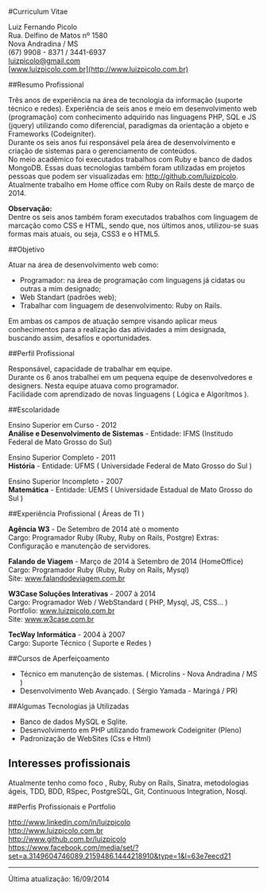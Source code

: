 #Curriculum Vitae

Luiz Fernando Picolo  
Rua. Delfino de Matos nº 1580  
Nova Andradina / MS  
(67) 9908 - 8371 / 3441-6937  
[luizpicolo@gmail.com](luizpicolo@gmail.com)  
[www.luizpicolo.com.br](http://www.luizpicolo.com.br)  	


##Resumo Profissional

Três anos de experiência na área  de tecnologia da informação (suporte técnico e redes). Experiência de seis anos e meio em desenvolvimento web (programação) com conhecimento adquirido nas linguagens PHP, SQL e JS (jquery) utilizando como diferencial, paradigmas da orientação a objeto e Frameworks (Codeigniter).   
Durante os seis anos fui responsável pela área de desenvolvimento e criação de sistemas para o gerenciamento de conteúdos.   
No meio acadêmico foi executados trabalhos com Ruby e banco de dados MongoDB. Essas duas tecnologias também foram utilizadas em projetos pessoas que podem ser visualizadas em: http://github.com/luizpicolo.  
Atualmente trabalho em Home office com Ruby on Rails deste de março de 2014.

**Observação:**   
Dentre os seis anos também foram executados trabalhos com linguagem de  marcação como CSS e HTML, sendo que, nos últimos anos, utilizou-se suas formas mais atuais, ou seja, CSS3 e o HTML5.

##Objetivo

Atuar na área de desenvolvimento web como: 

 - Programador:  na área de programação com linguagens já cidatas ou outras a mim designado; 
 - Web Standart (padrões web);
 - Trabalhar com linguagem de desenvolvimento: Ruby on Rails.

Em ambas os campos de atuação sempre visando aplicar meus conhecimentos para a realização das atividades a mim designada, buscando assim, desafíos e oportunidades.

##Perfil Profissional

Responsável, capacidade de trabalhar em equipe.   
Durante os 6 anos trabalhei em um pequena equipe de desenvolvedores e designers. Nesta equipe atuava como programador.  
Facilidade com aprendizado de novas linguagens ( Lógica e Algorítmos ).  

##Escolaridade

Ensino Superior em Curso - 2012  
**Análise e Desenvolvimento de Sistemas** - Entidade: IFMS (Institudo Federal de Mato Grosso do Sul)  

Ensino Superior Completo - 2011  
**História** - Entidade: UFMS ( Universidade Federal de Mato Grosso do Sul )    

Ensino Superior Incompleto - 2007  
**Matemática** - Entidade: UEMS ( Universidade Estadual de Mato Grosso do Sul )  

##Experiência Profissional ( Áreas de TI )

**Agência W3** - De Setembro de 2014 até o momento  
Cargo: Programador Ruby (Ruby, Ruby on Rails, Postgre)
Extras: Configuração e manutenção de servidores.

**Falando de Viagem** - Março de 2014 à Setembro de 2014 (HomeOffice)    
Cargo: Programador Ruby (Ruby, Ruby on Rails, Mysql)  
Site: www.falandodeviagem.com.br  

**W3Case Soluções Interativas** - 2007 à 2014  
Cargo: Programador Web / WebStandard  ( PHP, Mysql, JS, CSS... )  
Portfolio: www.luizpicolo.com.br  
Site: www.w3case.com.br  

**TecWay Informática** - 2004 à 2007  
Cargo: Suporte Técnico ( Suporte e Redes )  

##Cursos de Aperfeiçoamento

 - Técnico em manutenção de sistemas. ( Microlins - Nova Andradina / MS )  
 - Desenvolvimento Web Avançado. ( Sérgio Yamada - Maringá / PR)  

##Algumas Tecnologias já Utilizadas

 - Banco de dados MySQL e Sqlite.
 - Desenvolvimento em PHP utilizando framework Codeigniter (Pleno)
 - Padronização de WebSites (Css e Html)

## Interesses profissionais

Atualmente tenho como foco , Ruby, Ruby on Rails, Sinatra, metodologias ágeis, TDD, BDD, RSpec, PostgreSQL, Git, Continuous Integration, Nosql. 

##Perfis Profissionais e Portfolio

http://www.linkedin.com/in/luizpicolo  
http://www.luizpicolo.com.br  
http://www.github.com.br/luizpicolo  
https://www.facebook.com/media/set/?set=a.3149604746089.2159486.1444218910&type=1&l=63e7eecd21  

***
Última atualização: 16/09/2014



